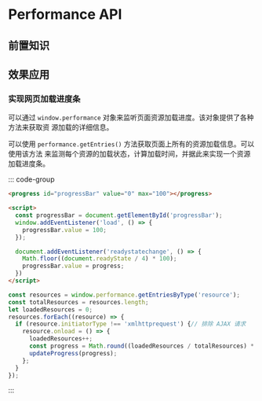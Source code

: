 # Performance API

## 前置知识

## 效果应用

### 实现网页加载进度条

可以通过 `window.performance` 对象来监听⻚⾯资源加载进度。该对象提供了各种⽅法来获取资
源加载的详细信息。

可以使⽤ `performance.getEntries()` ⽅法获取⻚⾯上所有的资源加载信息。可以使⽤该⽅法
来监测每个资源的加载状态，计算加载时间，并据此来实现⼀个资源加载进度条。

::: code-group
```html [页面切换进度.html]
<progress id="progressBar" value="0" max="100"></progress>

<script>
  const progressBar = document.getElementById('progressBar');
  window.addEventListener('load', () => {
    progressBar.value = 100;
  });

  document.addEventListener('readystatechange', () => {
    Math.floor((document.readyState / 4) * 100);
    progressBar.value = progress;
  })
</script>
```
```js [资源加载进度.js]
const resources = window.performance.getEntriesByType('resource');
const totalResources = resources.length;
let loadedResources = 0;
resources.forEach((resource) => {
  if (resource.initiatorType !== 'xmlhttprequest') {// 排除 AJAX 请求
    resource.onload = () => {
      loadedResources++;
      const progress = Math.round((loadedResources / totalResources) * 100);
      updateProgress(progress);
    };
  }
});
```
:::